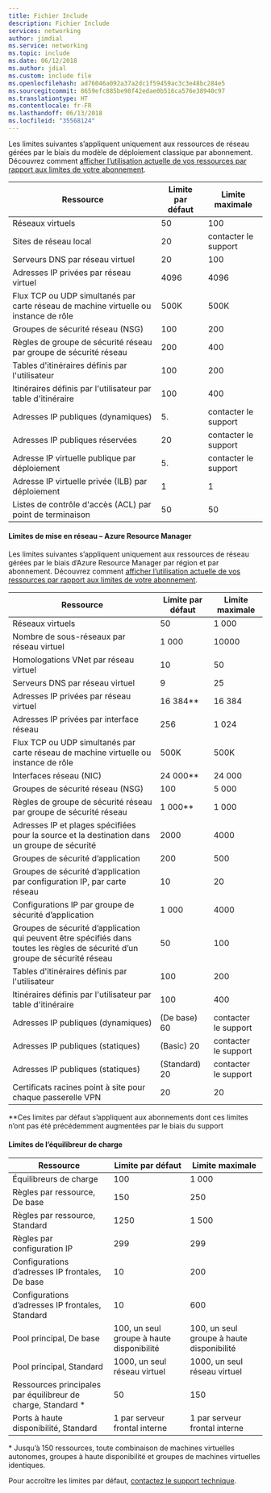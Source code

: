 ```yaml
---
title: Fichier Include
description: Fichier Include
services: networking
author: jimdial
ms.service: networking
ms.topic: include
ms.date: 06/12/2018
ms.author: jdial
ms.custom: include file
ms.openlocfilehash: ad76046a092a37a2dc1f59459ac3c3e48bc284e5
ms.sourcegitcommit: 8659efc885be98f42edae0b516ca576e38940c97
ms.translationtype: HT
ms.contentlocale: fr-FR
ms.lasthandoff: 06/13/2018
ms.locfileid: "35568124"
---
```

<a name="virtual-networking-limits-classic"></a>Les limites suivantes s’appliquent uniquement aux ressources de réseau gérées par le biais du modèle de déploiement classique par abonnement. Découvrez comment [afficher l’utilisation actuelle de vos ressources par rapport aux limites de votre abonnement](../articles/networking/check-usage-against-limits.md).

| Ressource | Limite par défaut | Limite maximale |
| --- | --- | --- |
| Réseaux virtuels |50 |100 |
| Sites de réseau local |20 |contacter le support |
| Serveurs DNS par réseau virtuel |20 |100 |
| Adresses IP privées par réseau virtuel |4096 |4096 |
| Flux TCP ou UDP simultanés par carte réseau de machine virtuelle ou instance de rôle |500K |500K |
| Groupes de sécurité réseau (NSG) |100 |200 |
| Règles de groupe de sécurité réseau par groupe de sécurité réseau |200 |400 |
| Tables d'itinéraires définis par l'utilisateur |100 |200 |
| Itinéraires définis par l'utilisateur par table d'itinéraire |100 |400 |
| Adresses IP publiques (dynamiques) |5. |contacter le support |
| Adresses IP publiques réservées |20 |contacter le support |
| Adresse IP virtuelle publique par déploiement |5. |contacter le support |
| Adresse IP virtuelle privée (ILB) par déploiement |1 |1 |
| Listes de contrôle d'accès (ACL) par point de terminaison |50 |50 |

#### <a name="azure-resource-manager-virtual-networking-limits"></a>Limites de mise en réseau – Azure Resource Manager
Les limites suivantes s’appliquent uniquement aux ressources de réseau gérées par le biais d’Azure Resource Manager par région et par abonnement. Découvrez comment [afficher l’utilisation actuelle de vos ressources par rapport aux limites de votre abonnement](../articles/networking/check-usage-against-limits.md).

| Ressource | Limite par défaut | Limite maximale |
| --- | --- | --- |
| Réseaux virtuels |50 |1 000 |
| Nombre de sous-réseaux par réseau virtuel |1 000 |10000 |
| Homologations VNet par réseau virtuel |10 |50 |
| Serveurs DNS par réseau virtuel |9 |25 |
| Adresses IP privées par réseau virtuel |16 384** |16 384 |
| Adresses IP privées par interface réseau |256 |1 024 |
| Flux TCP ou UDP simultanés par carte réseau de machine virtuelle ou instance de rôle |500K |500K |
| Interfaces réseau (NIC) |24 000** |24 000 |
| Groupes de sécurité réseau (NSG) |100 |5 000 |
| Règles de groupe de sécurité réseau par groupe de sécurité réseau |1 000** |1 000 |
| Adresses IP et plages spécifiées pour la source et la destination dans un groupe de sécurité |2000 |4000 |
| Groupes de sécurité d’application |200 |500 |
| Groupes de sécurité d’application par configuration IP, par carte réseau |10 |20 |
| Configurations IP par groupe de sécurité d’application |1 000 |4000 |
| Groupes de sécurité d’application qui peuvent être spécifiés dans toutes les règles de sécurité d’un groupe de sécurité réseau |50 |100 |
| Tables d'itinéraires définis par l'utilisateur |100 |200 |
| Itinéraires définis par l'utilisateur par table d'itinéraire |100 |400 |
| Adresses IP publiques (dynamiques) |(De base) 60 |contacter le support |
| Adresses IP publiques (statiques) |(Basic) 20 |contacter le support |
| Adresses IP publiques (statiques) |(Standard) 20 |contacter le support |
| Certificats racines point à site pour chaque passerelle VPN |20 |20 |

**Ces limites par défaut s’appliquent aux abonnements dont ces limites n’ont pas été précédemment augmentées par le biais du support

#### <a name="load-balancer"></a>Limites de l’équilibreur de charge

| Ressource | Limite par défaut | Limite maximale |
| --- | --- | --- |
| Équilibreurs de charge | 100 | 1 000 |
| Règles par ressource, De base | 150 | 250 |
| Règles par ressource, Standard | 1250 | 1 500 |
| Règles par configuration IP | 299 |299 |
| Configurations d’adresses IP frontales, De base | 10 | 200 |
| Configurations d’adresses IP frontales, Standard | 10 | 600 |
| Pool principal, De base | 100, un seul groupe à haute disponibilité | 100, un seul groupe à haute disponibilité |
| Pool principal, Standard | 1000, un seul réseau virtuel | 1000, un seul réseau virtuel |
| Ressources principales par équilibreur de charge, Standard &ast; | 50 | 150 |
| Ports à haute disponibilité, Standard | 1 par serveur frontal interne | 1 par serveur frontal interne |

&ast; Jusqu’à 150 ressources, toute combinaison de machines virtuelles autonomes, groupes à haute disponibilité et groupes de machines virtuelles identiques.

Pour accroître les limites par défaut, [contactez le support technique](../articles/azure-supportability/resource-manager-core-quotas-request.md ).

